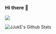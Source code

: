 ### Hi there 👋

<!--
**JJukE/JJukE** is a ✨ _special_ ✨ repository because its `README.md` (this file) appears on your GitHub profile.

Here are some ideas to get you started:

- 🔭 I’m currently working on ...
- 🌱 I’m currently learning ...
- 👯 I’m looking to collaborate on ...
- 🤔 I’m looking for help with ...
- 💬 Ask me about ...
- 📫 How to reach me: ...
- 😄 Pronouns: ...
- ⚡ Fun fact: ...
-->

<a href="https://jjuke-brain.tistory.com/" target="_blank"><img src="https://img.shields.io/badge/BLOG-fff5ee?style=plastic&logo=Tistory&logoColor=000000"/></a>

![JJukE's Github Stats](https://github-readme-stats.vercel.app/api?username=JJukE&show_icons=true&theme=radical)

